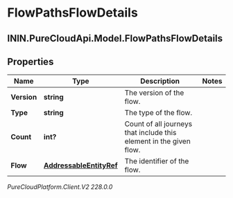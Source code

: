 # FlowPathsFlowDetails

## ININ.PureCloudApi.Model.FlowPathsFlowDetails

## Properties

|Name | Type | Description | Notes|
|------------ | ------------- | ------------- | -------------|
| **Version** | **string** | The version of the flow. | |
| **Type** | **string** | The type of the flow. | |
| **Count** | **int?** | Count of all journeys that include this element in the given flow. | |
| **Flow** | [**AddressableEntityRef**](AddressableEntityRef) | The identifier of the flow. | |



_PureCloudPlatform.Client.V2 228.0.0_
